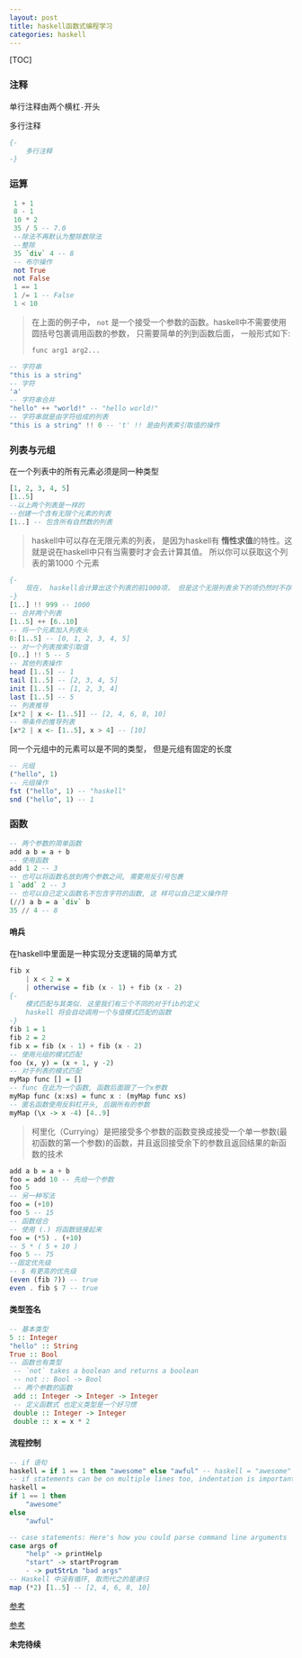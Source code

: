 ```yaml
---
layout: post
title: haskell函数式编程学习
categories: haskell
---
```


[TOC]

### 注释

单行注释由两个横杠`-`开头

多行注释

```haskell
{-	
	多行注释
-}
```

### 运算

```haskell
 1 + 1
 8 - 1
 10 * 2
 35 / 5 -- 7.0
 --除法不再默认为整除数除法
 --整除
 35 `div` 4 -- 8
 -- 布尔操作
 not True
 not False
 1 == 1
 1 /= 1 -- False
 1 < 10
```

> 在上面的例子中， `not` 是一个接受一个参数的函数。haskell中不需要使用圆括号包裹调用函数的参数， 只需要简单的列到函数后面， 一般形式如下:
>
> ```haskell
> func arg1 arg2...
> ```

```haskell
-- 字符串
"this is a string"
-- 字符
'a'
-- 字符串合并
"hello" ++ "world!" -- "hello world!"
-- 字符串就是由字符组成的列表
"this is a string" !! 0 -- 't' !! 是由列表索引取值的操作
```

### 列表与元组

在一个列表中的所有元素必须是同一种类型

```haskell
[1, 2, 3, 4, 5]
[1..5]
--以上两个列表是一样的
--创建一个含有无限个元素的列表
[1..] -- 包含所有自然数的列表
```

> haskell中可以存在无限元素的列表， 是因为haskell有 **惰性求值**的特性。这就是说在haskell中只有当需要时才会去计算其值。 所以你可以获取这个列表的第1000 个元素

```haskell
{-
	现在， haskell会计算出这个列表的前1000项， 但是这个无限列表余下的项仍然时不存在的， 只有当实际需要的时候， haskell才会去计算获取其值
-}
[1..] !! 999 -- 1000
-- 合并两个列表
[1..5] ++ [6..10]
-- 将一个元素加入列表头
0:[1..5] -- [0, 1, 2, 3, 4, 5]
-- 对一个列表按索引取值
[0..] !! 5 -- 5
-- 其他列表操作
head [1..5] -- 1
tail [1..5] -- [2, 3, 4, 5]
init [1..5] -- [1, 2, 3, 4]
last [1..5] -- 5
-- 列表推导
[x*2 | x <- [1..5]] -- [2, 4, 6, 8, 10]
-- 带条件的推导列表
[x*2 | x <- [1..5], x > 4] -- [10]
```

同一个元组中的元素可以是不同的类型， 但是元组有固定的长度

```haskell
-- 元组
("hello", 1)
-- 元组操作
fst ("hello", 1) -- "haskell"
snd ("hello", 1) -- 1
```

### 函数

```haskell
-- 两个参数的简单函数
add a b = a + b
-- 使用函数
add 1 2 -- 3
-- 也可以将函数名放到两个参数之间, 需要用反引号包裹
1 `add` 2 -- 3
-- 也可以自己定义函数名不包含字符的函数, 这 样可以自己定义操作符
(//) a b = a `div` b
35 // 4 -- 8
```

#### 哨兵

在haskell中里面是一种实现分支逻辑的简单方式

```haskell
fib x
	| x < 2 = x
	| otherwise = fib (x - 1) + fib (x - 2)
{-
	模式匹配与其类似. 这里我们有三个不同的对于fib的定义
	haskell 将会自动调用一个与值模式匹配的函数
-}
fib 1 = 1
fib 2 = 2
fib x = fib (x - 1) + fib (x - 2)
-- 使用元组的模式匹配
foo (x, y) = (x + 1, y -2)
-- 对于列表的模式匹配
myMap func [] = []
-- func 在此为一个函数, 函数后面跟了一个x参数
myMap func (x:xs) = func x : (myMap func xs)
-- 匿名函数使用反斜杠开头, 后跟所有的参数
myMap (\x -> x -4) [4..9]
```

> 柯里化（Currying）是把接受多个参数的函数变换成接受一个单一参数(最初函数的第一个参数)的函数，并且返回接受余下的参数且返回结果的新函数的技术

```haskell
add a b = a + b
foo = add 10 -- 先给一个参数
foo 5
-- 另一种写法
foo = (+10)
foo 5 -- 15
-- 函数组合
-- 使用 (.) 将函数链接起来
foo = (*5) . (+10)
-- 5 * ( 5 + 10 )
foo 5 -- 75
--固定优先级
-- $ 有更高的优先级
(even (fib 7)) -- true
even . fib $ 7 -- true
```

#### 类型签名

```haskell
-- 基本类型
5 :: Integer
"hello" :: String
True :: Bool
-- 函数也有类型
 -- `not` takes a boolean and returns a boolean
 -- not :: Bool -> Bool
 -- 两个参数的函数
 add :: Integer -> Integer -> Integer
 -- 定义函数式 也定义类型是一个好习惯
 double :: Integer -> Integer
 double :: x = x * 2

```

#### 流程控制

```haskell
-- if 语句
haskell = if 1 == 1 then "awesome" else "awful" -- haskell = "awesome"
-- if statements can be on multiple lines too, indentation is important
haskell = 
if 1 == 1 then
	"awesome"
else
	"awful"

-- case statements: Here's how you could parse command line arguments
case args of 
	"help" -> printHelp
	"start" -> startProgram
	- -> putStrLn "bad args"
-- Haskell 中没有循环, 取而代之的是递归
map (*2) [1..5] -- [2, 4, 6, 8, 10]
```



[参考](http://www.tuicool.com/articles/aQFRju)

[参考](http://www.cnblogs.com/livewithnorest/archive/2012/07/22/2603954.html)

**未完待续**